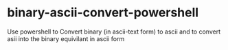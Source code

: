 # binary-ascii-convert-powershell
Use powershell to Convert binary (in ascii-text form) to ascii and to convert asii into the binary equivilant in ascii form
